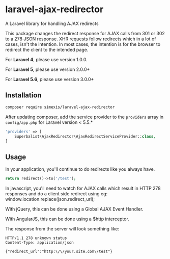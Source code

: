 # laravel-ajax-redirector

A Laravel library for handling AJAX redirects

This package changes the redirect response for AJAX calls from 301 or 302 to a 278 JSON response. XHR requests follow
redirects which in a lot of cases, isn't the intention. In most cases, the intention is for the browser to redirect
the client to the intended page.

For **Laravel 4**, please use version 1.0.0.

For **Laravel 5**, please use version 2.0.0+

For **Laravel 5.6**, please use version 3.0.0+

## Installation

```bash
composer require simexis/laravel-ajax-redirector
```

After updating composer, add the service provider to the `providers` array in `config/app.php` for Laravel version < 5.5.*
```php
'providers' => [
    Superbalist\AjaxRedirector\AjaxRedirectServiceProvider::class,
]
```


## Usage

In your application, you'll continue to do redirects like you always have.
```php
return redirect()->to('/test');
```

In javascript, you'll need to watch for AJAX calls which result in HTTP 278 responses and do a client side redirect
using eg: window.location.replace(json.redirect_url);

With jQuery, this can be done using a Global AJAX Event Handler.

With AngularJS, this can be done using a $http interceptor.

The response from the server will look something like:
```
HTTP/1.1 278 unknown status
Content-Type: application/json

{"redirect_url":"http:\/\/your.site.com\/test"}
```
